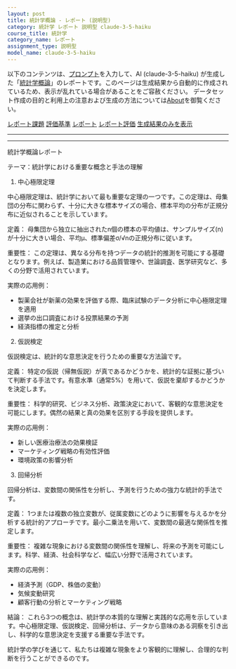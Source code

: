 ```yaml
---
layout: post
title: 統計学概論 - レポート (説明型)
category: 統計学 レポート 説明型 claude-3-5-haiku
course_title: 統計学
category_name: レポート
assignment_type: 説明型
model_name: claude-3-5-haiku
---
```


以下のコンテンツは、[プロンプト](https://github.com/takedatoshiyuki/synthetic_assignments/tree/main/generated/統計学/claude-3-5-haiku/prompt_レポート-説明型.md)を入力して、AI (claude-3-5-haiku) が生成した「[統計学概論](/contents/統計学/)」のレポートです。このページは生成結果から自動的に作成されているため、表示が乱れている場合があることをご容赦ください。
データセット作成の目的と利用上の注意および生成の方法については[About](/About)を御覧ください。

[レポート課題](../レポート課題-説明型)
[評価基準](../評価基準-説明型)
[レポート](../レポート-説明型)
[レポート評価](../レポート評価-説明型)
[生成結果のみを表示](https://github.com/takedatoshiyuki/synthetic_assignments/tree/main/generated/統計学/claude-3-5-haiku/レポート-説明型.md)
  

***
***
  
統計学概論レポート

テーマ：統計学における重要な概念と手法の理解

1. 中心極限定理

中心極限定理は、統計学において最も重要な定理の一つです。この定理は、母集団の分布に関わらず、十分に大きな標本サイズの場合、標本平均の分布が正規分布に近似されることを示しています。

定義：
母集団から独立に抽出されたn個の標本の平均値は、サンプルサイズ(n)が十分に大きい場合、平均μ、標準偏差σ/√nの正規分布に従います。

重要性：
この定理は、異なる分布を持つデータの統計的推測を可能にする基礎となります。例えば、製造業における品質管理や、世論調査、医学研究など、多くの分野で活用されています。

実際の応用例：
- 製薬会社が新薬の効果を評価する際、臨床試験のデータ分析に中心極限定理を適用
- 選挙の出口調査における投票結果の予測
- 経済指標の推定と分析

2. 仮説検定

仮説検定は、統計的な意思決定を行うための重要な方法論です。

定義：
特定の仮説（帰無仮説）が真であるかどうかを、統計的な証拠に基づいて判断する手法です。有意水準（通常5%）を用いて、仮説を棄却するかどうかを決定します。

重要性：
科学的研究、ビジネス分析、政策決定において、客観的な意思決定を可能にします。偶然の結果と真の効果を区別する手段を提供します。

実際の応用例：
- 新しい医療治療法の効果検証
- マーケティング戦略の有効性評価
- 環境政策の影響分析

3. 回帰分析

回帰分析は、変数間の関係性を分析し、予測を行うための強力な統計的手法です。

定義：
1つまたは複数の独立変数が、従属変数にどのように影響を与えるかを分析する統計的アプローチです。最小二乗法を用いて、変数間の最適な関係性を推定します。

重要性：
複雑な現象における変数間の関係性を理解し、将来の予測を可能にします。科学、経済、社会科学など、幅広い分野で活用されています。

実際の応用例：
- 経済予測（GDP、株価の変動）
- 気候変動研究
- 顧客行動の分析とマーケティング戦略

結論：
これら3つの概念は、統計学の本質的な理解と実践的な応用を示しています。中心極限定理、仮説検定、回帰分析は、データから意味のある洞察を引き出し、科学的な意思決定を支援する重要な手法です。

統計学の学びを通じて、私たちは複雑な現象をより客観的に理解し、合理的な判断を行うことができるのです。
